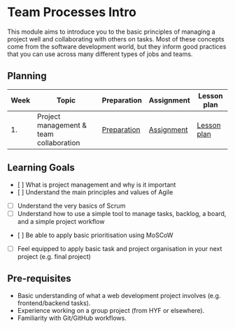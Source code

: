 # Team Processes Intro

This module aims to introduce you to the basic principles of managing a project well and collaborating with others on tasks. Most of these concepts come from the software development world, but they inform good practices that you can use across many different types of jobs and teams.

## Planning

| Week | Topic                                   | Preparation                         | Assignment                        | Lesson plan                         |
| ---- | --------------------------------------- | ----------------------------------- | --------------------------------- | ----------------------------------- |
| 1.   | Project management & team collaboration | [Preparation](week1/preparation.md) | [Assignment](week1/assignment.md) | [Lesson plan](week1/lesson-plan.md) |

## Learning Goals

- [ ] What is project management and why is it important
- [ ] Understand the main principles and values of Agile
- [ ] Understand the very basics of Scrum
- [ ] Understand how to use a simple tool to manage tasks, backlog, a board, and a simple project workflow
- [ ] Be able to apply basic prioritisation using MoSCoW
- [ ] Feel equipped to apply basic task and project organisation in your next project (e.g. final project)

## Pre-requisites

- Basic understanding of what a web development project involves (e.g. frontend/backend tasks).
- Experience working on a group project (from HYF or elsewhere).
- Familiarity with Git/GitHub workflows.
